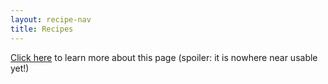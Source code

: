 ```yaml
---
layout: recipe-nav
title: Recipes
---
```

[Click here](/recipes/about) to learn more about this page (spoiler: it is nowhere near usable yet!)

